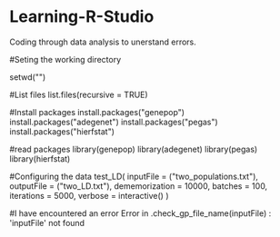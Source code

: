 # Learning-R-Studio
Coding through data analysis to unerstand errors.

#Seting the working directory


setwd("")

#List files
list.files(recursive = TRUE)

#Install packages
install.packages("genepop")
install.packages("adegenet")
install.packages("pegas")
install.packages("hierfstat")

#read packages
library(genepop)
library(adegenet)
library(pegas)
library(hierfstat)

#Configuring the data
test_LD(
  inputFile = ("two_populations.txt"),
  outputFile = ("two_LD.txt"),
  dememorization = 10000,
  batches = 100,
  iterations = 5000,
  verbose = interactive()
)

#I have encountered an error
Error in .check_gp_file_name(inputFile) : 'inputFile' not found 
